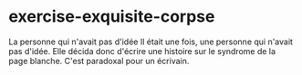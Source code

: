 # exercise-exquisite-corpse
La personne qui n'avait pas d'idée
Il était une fois, une personne qui n'avait pas d'idée. Elle décida donc d'écrire une histoire sur le syndrome de la page blanche. C'est paradoxal pour un écrivain.
